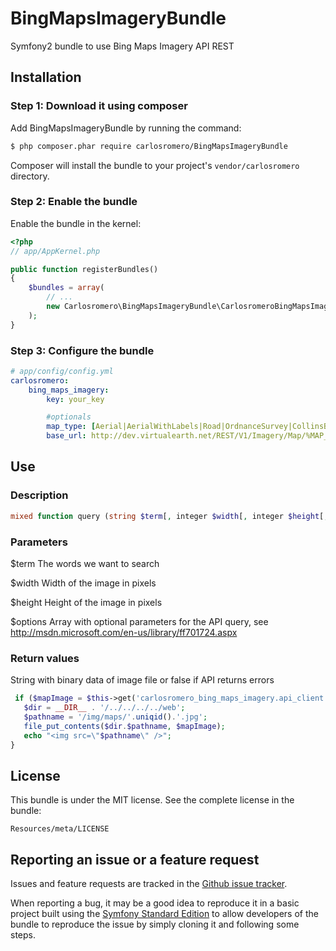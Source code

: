 BingMapsImageryBundle
=====================

Symfony2 bundle to use Bing Maps Imagery API REST

Installation
------------
### Step 1: Download it using composer

Add BingMapsImageryBundle by running the command:

``` bash
$ php composer.phar require carlosromero/BingMapsImageryBundle
```

Composer will install the bundle to your project's `vendor/carlosromero` directory.

### Step 2: Enable the bundle

Enable the bundle in the kernel:

``` php
<?php
// app/AppKernel.php

public function registerBundles()
{
    $bundles = array(
        // ...
        new Carlosromero\BingMapsImageryBundle\CarlosromeroBingMapsImageryBundle(),
    );
}
```
### Step 3: Configure the bundle

``` yaml
# app/config/config.yml
carlosromero:
    bing_maps_imagery:
        key: your_key

        #optionals
        map_type: [Aerial|AerialWithLabels|Road|OrdnanceSurvey|CollinsBart]   #Imagery set
        base_url: http://dev.virtualearth.net/REST/V1/Imagery/Map/%MAP_TYPE%/%QUERY%?key=%APIKEY%&mapSize=%WIDTH%,%HEIGHT%   #alternative url to api with placeholders

```


Use
------------

### Description

``` php
mixed function query (string $term[, integer $width[, integer $height[,array $options]]])
```

### Parameters

$term The words we want to search

$width Width of the image in pixels

$height Height of the image in pixels

$options Array with optional parameters for the API query, see http://msdn.microsoft.com/en-us/library/ff701724.aspx


### Return values

String with binary data of image file or false if API returns errors


``` php
 if ($mapImage = $this->get('carlosromero_bing_maps_imagery.api_client')->query('Torre Eiffel', 600, 500, array('mapLayer'=>'TrafficFlow'))) {
   $dir = __DIR__ . '/../../../../web';
   $pathname = '/img/maps/'.uniqid().'.jpg';
   file_put_contents($dir.$pathname, $mapImage);
   echo "<img src=\"$pathname\" />";
}
```


License
-------

This bundle is under the MIT license. See the complete license in the bundle:

    Resources/meta/LICENSE

Reporting an issue or a feature request
---------------------------------------

Issues and feature requests are tracked in the [Github issue tracker](https://github.com/carlosromero/BingMapsImageryBundle/issues).

When reporting a bug, it may be a good idea to reproduce it in a basic project
built using the [Symfony Standard Edition](https://github.com/symfony/symfony-standard)
to allow developers of the bundle to reproduce the issue by simply cloning it
and following some steps.